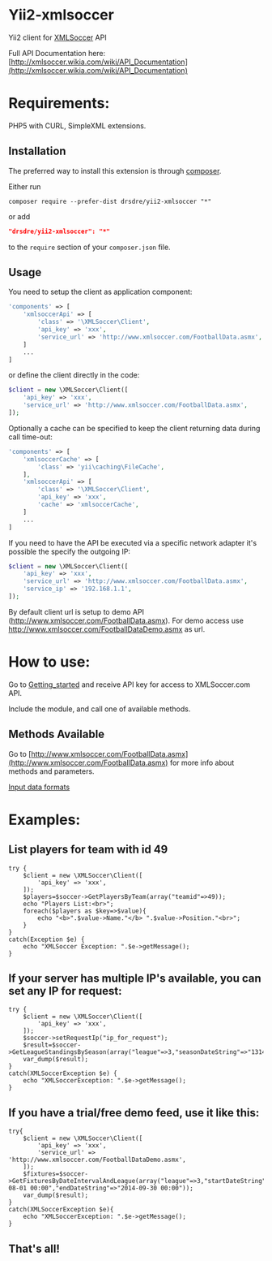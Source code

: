 Yii2-xmlsoccer
=================

Yii2 client for [XMLSoccer](http://XMLSoccer.com) API

Full API Documentation here: [http://xmlsoccer.wikia.com/wiki/API_Documentation](http://xmlsoccer.wikia.com/wiki/API_Documentation)

Requirements:
=================

PHP5 with CURL, SimpleXML extensions.

Installation
------------

The preferred way to install this extension is through [composer](http://getcomposer.org/download/).

Either run

```
composer require --prefer-dist drsdre/yii2-xmlsoccer "*"
```

or add

```json
"drsdre/yii2-xmlsoccer": "*"
```

to the `require` section of your `composer.json` file.

Usage
-----

You need to setup the client as application component:

```php
'components' => [
    'xmlsoccerApi' => [
        'class' => '\XMLSoccer\Client',
        'api_key' => 'xxx',
        'service_url' => 'http://www.xmlsoccer.com/FootballData.asmx',
    ]
    ...
]
```

or define the client directly in the code:

```php
$client = new \XMLSoccer\Client([
    'api_key' => 'xxx',
    'service_url' => 'http://www.xmlsoccer.com/FootballData.asmx',
]);
```

Optionally a cache can be specified to keep the client returning data during call time-out:

```php
'components' => [
    'xmlsoccerCache' => [
        'class' => 'yii\caching\FileCache',
    ],
    'xmlsoccerApi' => [
        'class' => '\XMLSoccer\Client',
        'api_key' => 'xxx',
        'cache' => 'xmlsoccerCache',
    ]
    ...
]
```

If you need to have the API be executed via a specific network adapter it's possible the specify the outgoing IP:

```php
$client = new \XMLSoccer\Client([
    'api_key' => 'xxx',
    'service_url' => 'http://www.xmlsoccer.com/FootballData.asmx',
    'service_ip' => '192.168.1.1',
]);
```

By default client url is setup to demo API (http://www.xmlsoccer.com/FootballData.asmx). For demo access use http://www.xmlsoccer.com/FootballDataDemo.asmx as url.

How to use:
=================

Go to [Getting_started](http://xmlsoccer.wikia.com/wiki/Getting_started) and receive API key for access to XMLSoccer.com API.

Include the module, and call one of available methods.
	

Methods Available
-------------------

Go to [http://www.xmlsoccer.com/FootballData.asmx](http://www.xmlsoccer.com/FootballData.asmx) for more info about methods and parameters.

[Input data formats](http://xmlsoccer.wikia.com/wiki/Input_data_formats)

Examples:
==================

List players for team with id 49
--------------------------------
	try {
		$client = new \XMLSoccer\Client([
            'api_key' => 'xxx',
        ]);
		$players=$soccer->GetPlayersByTeam(array("teamid"=>49));
		echo "Players List:<br>";
		foreach($players as $key=>$value){
			echo "<b>".$value->Name."</b> ".$value->Position."<br>";
		}
	}
	catch(Exception $e) {
		echo "XMLSoccer Exception: ".$e->getMessage();
	}

If your server has multiple IP's available, you can set any IP for request:
---------------------------------------------
	try {
		$client = new \XMLSoccer\Client([
            'api_key' => 'xxx',
        ]);
		$soccer->setRequestIp("ip_for_request");
		$result=$soccer->GetLeagueStandingsBySeason(array("league"=>3,"seasonDateString"=>"1314"));
		var_dump($result);
	}
	catch(XMLSoccerException $e) {
		echo "XMLSoccerException: ".$e->getMessage();
	}

If you have a trial/free demo feed, use it like this:
------------------------------------------------------
	try{
		$client = new \XMLSoccer\Client([
            'api_key' => 'xxx',
            'service_url' => 'http://www.xmlsoccer.com/FootballDataDemo.asmx',
        ]);
		$fixtures=$soccer->GetFixturesByDateIntervalAndLeague(array("league"=>3,"startDateString"=>"2014-08-01 00:00","endDateString"=>"2014-09-30 00:00"));
		var_dump($result);
	}
	catch(XMLSoccerException $e){
		echo "XMLSoccerException: ".$e->getMessage();
	}



That's all!
-----------
